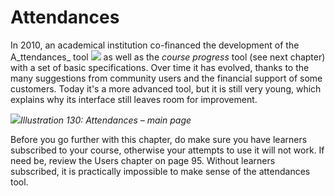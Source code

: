 # Attendances

In 2010, an academical institution co-financed the development of the A_ttendances_ tool ![](../../.gitbook/assets/graphics240.png) as well as the _course progress_ tool \(see next chapter\) with a set of basic specifications. Over time it has evolved, thanks to the many suggestions from community users and the financial support of some customers. Today it's a more advanced tool, but it is still very young, which explains why its interface still leaves room for improvement.

![](../../.gitbook/assets/graphics248.png)_Illustration 130: Attendances – main page_

Before you go further with this chapter, do make sure you have learners subscribed to your course, otherwise your attempts to use it will not work. If need be, review the Users chapter on page 95. Without learners subscribed, it is practically impossible to make sense of the attendances tool.

